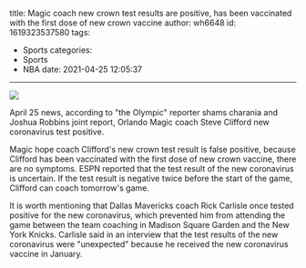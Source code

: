 title: Magic coach new crown test results are positive, has been vaccinated with the first dose of new crown vaccine
author: wh6648
id: 1619323537580
tags: 
- Sports
categories: 
- Sports
- NBA
date: 2021-04-25 12:05:37
---
![](https://p9.itc.cn/images01/20210425/62bfc71cc44045ae8c049f991cc862e9.jpeg)


April 25 news, according to "the Olympic" reporter shams charania and Joshua Robbins joint report, Orlando Magic coach Steve Clifford new coronavirus test positive.

Magic hope coach Clifford's new crown test result is false positive, because Clifford has been vaccinated with the first dose of new crown vaccine, there are no symptoms. ESPN reported that the test result of the new coronavirus is uncertain. If the test result is negative twice before the start of the game, Clifford can coach tomorrow's game.

It is worth mentioning that Dallas Mavericks coach Rick Carlisle once tested positive for the new coronavirus, which prevented him from attending the game between the team coaching in Madison Square Garden and the New York Knicks. Carlisle said in an interview that the test results of the new coronavirus were "unexpected" because he received the new coronavirus vaccine in January.

